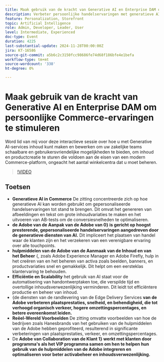 ```yaml
---
title: Maak gebruik van de kracht van Generative AI en Enterprise DAM om persoonlijke Commerce-ervaringen te stimuleren
description: Verbeter persoonlijke handelservaringen met generatieve AI, leveraging de hulpmiddelen van de Adobe zoals Experience Manager en Firefly voor efficiënte inhoudcreatie en beheer, betere plaatsprestaties, en verhoogde omzettingspercentages, zoals aangetoond door echte voorbeelden zoals Hanesbrands.
feature: Personalization, Storefront
topic: Artificial Intelligence
role: Admin, Developer, Leader, User
level: Intermediate, Experienced
doc-type: Event
duration: 4225
last-substantial-update: 2024-11-28T00:00:00Z
jira: KT-16586
source-git-commit: a5b6c2c3150fcc98686fe74d68f186bfe4e1befa
workflow-type: tm+mt
source-wordcount: '338'
ht-degree: 0%

---
```



# Maak gebruik van de kracht van Generative AI en Enterprise DAM om persoonlijke Commerce-ervaringen te stimuleren

Word lid van mij voor deze interactieve sessie over hoe u met Generative AI-services inhoud kunt maken en bewerken om uw zakelijke teams schaalbare en gebruikersvriendelijke mogelijkheden te bieden, om inhoud en productcreatie te sturen die voldoen aan de eisen van een modern Commerce-platform, ongeacht het aantal winkelcentra dat u moet beheren.

>[!VIDEO](https://video.tv.adobe.com/v/3440500/?learn=on&enablevpops)

## Toetsen

* **Generatieve AI in Commerce** De zitting concentreerde zich op hoe generatieve AI kan worden gebruikt om gepersonaliseerde handelservaringen tot stand te brengen. Dit omvat het genereren van afbeeldingen en tekst om grote inhoudvariaties te maken en het uitvoeren van AB-tests om de conversiesnelheden te optimaliseren.
* **de Adobe van de Aanpak van de Adobe van 0} is gericht op hoogst presterende, gepersonaliseerde handelservaringen aangedreven door de generatieve diensten van AI.** Dit impliceert het plaatsen van handel waar de klanten zijn en het verzekeren van een verenigbare ervaring over alle touchpoints.
* **hulpmiddelen van de Adobe van de Aanmaak van de Inhoud en van het Beheer** {, zoals Adobe Experience Manager en Adobe Firefly, hulp in het creëren van en het beheren van activa zoals beelden, banners, en productvariaties snel en gemakkelijk. Dit helpt om een eersteklas klantervaring te behouden.
* **Efficiëntie en Scalability** het gebruik van AI staat voor de automatisering van handontwerptaken toe, die verspilde tijd en overtollige inhoudsverwezenlijking verminderen. Dit leidt tot efficiëntere productie en beheer van inhoud.
* {de diensten van de randlevering van de Edge Delivery Services **van de Adobe verbeteren plaatsprestaties, snelheid, en behendigheid, die tot verhoogd organisch verkeer, hogere omzettingspercentages, en betere overeenkomst leiden.**
* **Reëel-Wereld Voorbeelden** De zitting omvatte voorbeelden van hoe de bedrijven zoals Hanesbrands van het gebruiken van de hulpmiddelen van de Adobe hebben geprofiteerd, resulterend in significante verbeteringen van plaatsprestaties, verkeer, en omzettingspercentages.
* De **Adobe van Collaboration van de Klant 1} werkt met klanten door programma&#39;s als het VIP programma samen om hen te helpen hun gebruik van de hulpmiddelen van de Adobe integreren en optimaliseren voor beter activabeheer en inhoudsverwezenlijking.**